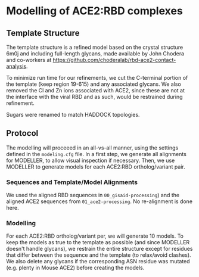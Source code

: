 # Modelling of ACE2:RBD complexes

## Template Structure
The template structure is a refined model based on the crystal structure
6m0j and including full-length glycans, made available by John Chodera
and co-workers at https://github.com/choderalab/rbd-ace2-contact-analysis.

To minimize run time for our refinements, we cut the C-terminal portion of
the template (keep region 19-615) and any associated glycans. We also removed
the Cl and Zn ions associated with ACE2, since these are not at the interface
with the viral RBD and as such, would be restrained during refinement.

Sugars were renamed to match HADDOCK topologies.

## Protocol

The modelling will proceeed in an all-vs-all manner, using the settings defined
in the `modeling.cfg` file. In a first step, we generate all alignments for
MODELLER, to allow visual inspection if necessary. Then, we use MODELLER to
generate models for each ACE2:RBD ortholog/variant pair.

### Sequences and Template/Model Alignments
We used the aligned RBD sequences in  `00_gisaid-processing`) and the aligned
ACE2 sequences from `01_ace2-processing`. No re-alignment is done here.

### Modelling
For each ACE2:RBD ortholog/variant per, we will generate 10 models. To keep the models
as true to the template as possible (and since MODELLER doesn't handle glycans), we
restrain the entire structure except for residues that differ between the sequence and
the template (to relax/avoid clashes). We also delete any glycans if the corresponding
ASN residue was mutated (e.g. plenty in Mouse ACE2) before creating the models.
